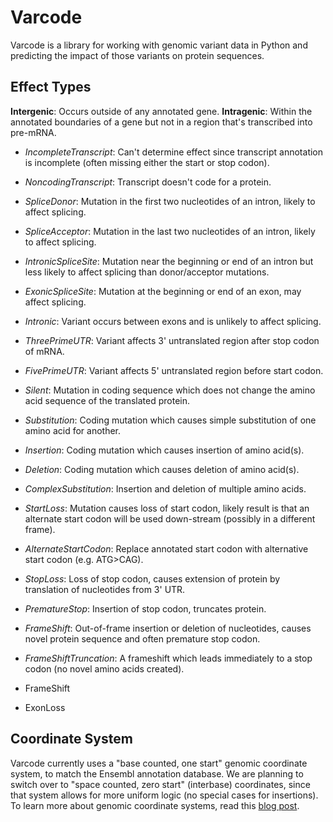 Varcode
=======

Varcode is a library for working with genomic variant data in Python and predicting the impact of those variants on protein sequences.



Effect Types
------------
**Intergenic**: Occurs outside of any annotated gene.
**Intragenic**: Within the annotated boundaries of a gene but not in a region that's transcribed into pre-mRNA.

  - *IncompleteTranscript*: Can't determine effect since transcript annotation is incomplete (often missing either the start or stop codon).
  - *NoncodingTranscript*: Transcript doesn't code for a protein.
  - *SpliceDonor*: Mutation in the first two nucleotides of an intron, likely to affect splicing.
  - *SpliceAcceptor*: Mutation in the last two nucleotides of an intron,
  likely to affect splicing.
  - *IntronicSpliceSite*: Mutation near the beginning or end of an intron but less likely to affect splicing than donor/acceptor mutations.
  - *ExonicSpliceSite*: Mutation at the beginning or end of an exon, may affect splicing.
  - *Intronic*: Variant occurs between exons and is unlikely to affect splicing.
  - *ThreePrimeUTR*: Variant affects 3' untranslated region after stop codon of mRNA.
  - *FivePrimeUTR*: Variant affects 5' untranslated region before start codon.
  - *Silent*: Mutation in coding sequence which does not change the amino acid sequence of the translated protein.
  - *Substitution*: Coding mutation which causes simple substitution of one amino acid for another.
  - *Insertion*: Coding mutation which causes insertion of amino acid(s).
  - *Deletion*: Coding mutation which causes deletion of amino acid(s).
  - *ComplexSubstitution*: Insertion and deletion of multiple amino acids.
  - *StartLoss*: Mutation causes loss of start codon, likely result is that an alternate start codon will be used down-stream (possibly in a different frame).
  - *AlternateStartCodon*: Replace annotated start codon with alternative start codon (e.g. ATG>CAG).
  - *StopLoss*: Loss of stop codon, causes extension of protein by translation of nucleotides from 3' UTR.
  - *PrematureStop*: Insertion of stop codon, truncates protein.
  - *FrameShift*: Out-of-frame insertion or deletion of nucleotides, causes novel protein sequence and often premature stop codon.
  - *FrameShiftTruncation*: A frameshift which leads immediately to a stop codon (no novel amino acids created).

  - FrameShift
  - ExonLoss


Coordinate System
-----------------
Varcode currently uses a "base counted, one start" genomic coordinate system, to match the Ensembl annotation database. We are planning to switch over to "space counted, zero start" (interbase) coordinates, since that system allows for more uniform logic (no special cases for insertions). To learn more about genomic coordinate systems, read this [blog post](http://alternateallele.blogspot.com/2012/03/genome-coordinate-conventions.html).




